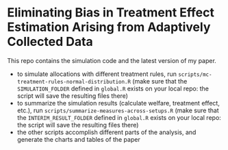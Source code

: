 # Eliminating Bias in Treatment Effect Estimation Arising from Adaptively Collected Data

This repo contains the simulation code and the latest version of my paper.

- to simulate allocations with different treatment rules, run `scripts/mc-treatment-rules-normal-distribution.R` (make sure that the `SIMULATION_FOLDER` defined in `global.R` exists on your local repo: the script will save the resulting files there)
- to summarize the simulation results (calculate welfare, treatment effect, etc.), run `scripts/summarize-measures-across-setups.R` (make sure that the `INTERIM_RESULT_FOLDER` defined in `global.R` exists on your local repo: the script will save the resulting files there)
- the other scripts accomplish different parts of the analysis, and generate the charts and tables of the paper
